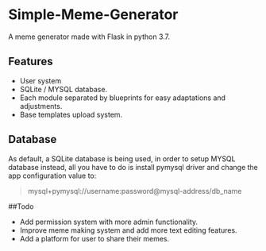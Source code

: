 # Simple-Meme-Generator
A meme generator made with Flask in python 3.7.

## Features
* User system
* SQLite / MYSQL database.
* Each module separated by blueprints for easy adaptations and adjustments.
* Base templates upload system.

## Database
As default, a SQLite database is being used, in order to setup MYSQL database instead, all you have to do is install pymysql driver and change the app configuration value to:
> mysql+pymysql://username:password@mysql-address/db_name

##Todo
* Add permission system with more admin functionality.
* Improve meme making system and add more text editing features.
* Add a platform for user to share their memes.

